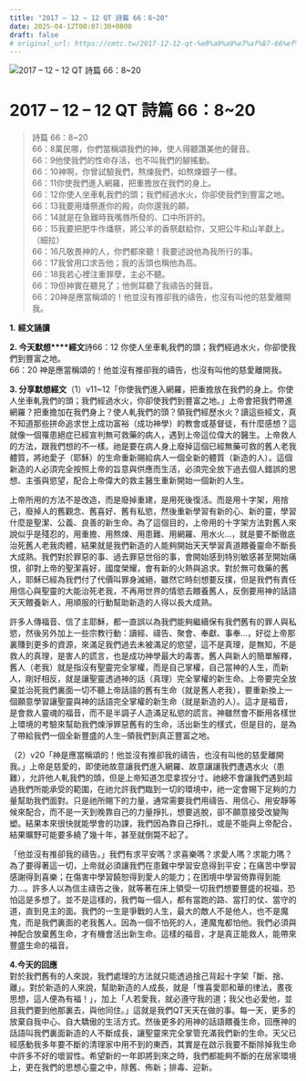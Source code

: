 ```yaml
---
title: "2017 – 12 – 12 QT 詩篇 66：8~20"
date: 2025-04-12T00:07:30+0800
draft: false
# original_url: https://cmtc.tw/2017-12-12-qt-%e8%a9%a9%e7%af%87-66%ef%bc%9a820
---
```


![2017 – 12 – 12 QT 詩篇 66：8\~20](/images/qt.jpg   "2017 – 12 – 12 QT 詩篇 66：8\~20")

# 2017 – 12 – 12 QT 詩篇 66：8\~20

> 詩篇 66：8\~20  
> 66：8萬民哪，你們當稱頌我們的神，使人得聽讚美他的聲音。  
> 66：9他使我們的性命存活，也不叫我們的腳搖動。  
> 66：10神啊，你曾試驗我們，熬煉我們，如熬煉銀子一樣。  
> 66：11你使我們進入網羅，把重擔放在我們的身上。  
> 66：12你使人坐車軋我們的頭；我們經過水火，你卻使我們到豐富之地。  
> 66：13我要用燔祭進你的殿，向你還我的願，  
> 66：14就是在急難時我嘴唇所發的、口中所許的。  
> 66：15我要把肥牛作燔祭，將公羊的香祭獻給你，又把公牛和山羊獻上。（細拉）  
> 66：16凡敬畏神的人，你們都來聽！我要述說他為我所行的事。  
> 66：17我曾用口求告他；我的舌頭也稱他為高。  
> 66：18我若心裡注重罪孽，主必不聽。  
> 66：19但神實在聽見了；他側耳聽了我禱告的聲音。  
> 66：20神是應當稱頌的！他並沒有推卻我的禱告，也沒有叫他的慈愛離開我。

**1.** **經文誦讀**

**2. 今天默想****經文**詩66：12 你使人坐車軋我們的頭；我們經過水火，你卻使我們到豐富之地。  
66：20 神是應當稱頌的！他並沒有推卻我的禱告，也沒有叫他的慈愛離開我。

**3. 分享默想經文**（1）v11\~12「你使我們進入網羅，把重擔放在我們的身上。你使人坐車軋我們的頭；我們經過水火，你卻使我們到豐富之地。」上帝會把我們帶進網羅？把重擔加在我們身上？使人軋我們的頭？領我們經歷水火？讀這些經文，真不知道那些拼命追求世上成功富裕（成功神學）的教會或基督徒，有什麼感想？這就像一個罹患絕症已經宣判無可救藥的病人，遇到上帝這位偉大的醫生。上帝救人的方法，跟我們想的不一樣。祂是要在病人身上廢掉這個已經無藥可救的舊人老我體質，將祂愛子（耶穌）的生命重新賜給病人一個全新的體質（新造的人）。這個新造的人必須完全按照上帝的旨意與供應而生活，必須完全放下過去個人錯誤的思想、主張與慾望，配合上帝偉大的救主醫生重新開始一個新的人生。

上帝所用的方法不是改造，而是廢掉重建，是用死後復活。而是用十字架，用捨己，廢掉人的舊觀念、舊喜好、舊有私慾，然後重新學習有新的心、新的靈，學習什麼是聖潔、公義、良善的新生命。為了這個目的，上帝用的十字架方法對舊人來說似乎是殘忍的，用重擔、用熬煉、用患難、用網羅、用水火…，就是要不斷徹底治死舊人老我肉體，結果就是我們新造的人能夠開始天天學習真道餵養靈命不斷長大成熟。我們對於罪惡的事、過去罪惡世俗的事，會開始感到特別敏感甚至開始痛恨，卻對上帝的聖潔喜好，國度榮耀，會有新的火熱與追求。對於無可救藥的舊人，耶穌已經為我們付了代價叫罪身滅絕，雖然它時刻想要反撲，但是我們有責任用信心與聖靈的大能治死老我，不再用世界的情慾去餵養舊人，反倒要用神的話語天天餵養新人，用順服的行動幫助新造的人得以長大成熟。

許多人傳福音、信了主耶穌，都一直誤以為我們能夠繼續保有我們舊有的罪人與私慾，然後另外加上一些宗教行動：讀經、禱告、聚會、奉獻、事奉…，好從上帝那裏賺到更多的資源，來滿足我們過去未被滿足的慾望，這不是真理，是無知，不是救人的真理，是害人的謊言，也是成功神學最大的毒害。舊人與新人的簡單解釋，舊人（老我）就是指沒有聖靈完全掌權，而是自己掌權，自己當神的人生，而新人，剛好相反，就是讓聖靈透過神的話（真理）完全掌權的新生命。上帝要完全放棄並治死我們裏面一切不聽上帝話語的舊有生命（就是舊人老我），要重新換上一個願意學習讓聖靈與神的話語完全掌權的新生命（就是新造的人）。這才是福音，是會救人靈魂的福音，而不是半調子人造滿足私慾的謊言。神雖然會不斷用各樣世上環境的考驗來幫助我們煉淨罪惡舊有的生命，活出新生的樣式，但是目的，是為了帶給我們一個全新豐盛的人生─領我們到真正豐富之地。

（2）v20「神是應當稱頌的！他並沒有推卻我的禱告，也沒有叫他的慈愛離開我。」上帝是慈愛的，即使祂故意讓我們進入網羅、故意讓讓我們遭遇水火（患難），允許他人軋我們的頭，但是上帝知道怎麼拿捏分寸。祂總不會讓我們遇到超過我們所能承受的範圍，在祂允許我們臨到一切的環境中，祂一定會賜下足夠的力量幫助我們面對。只是祂所賜下的力量，通常需要我們用禱告、用信心、用安靜等候來配合，而不是一天到晚靠自己的力量掙扎，想要逃脫，卻不願意接受改變陶塑。結果本來很快就能學會的功課，我們因為靠自己掙扎，或是不能與上帝配合，結果曠野可能要多繞了幾十年，甚至就倒斃不起了。

「他並沒有推卻我的禱告。」我們有求平安嗎？求喜樂嗎？求愛人嗎？求能力嗎？為了要得著這一切，上帝就必須讓我們在患難中學習安息得到平安；在痛苦中學習感謝得到喜樂；在傷害中學習饒恕得到愛人的能力；在困境中學習倚靠得到能力…。許多人以為信主禱告之後，就等著在床上領受一切我們想要豐盛的祝福，恐怕這是多想了。並不是這樣的，我們每一個人，都有當跑的路、當打的仗、當守的道，直到見主的面。我們的一生是爭戰的人生，最大的敵人不是他人，也不是魔鬼，而是我們裏面的老我舊人。因為一個不怕死的人，連魔鬼都怕他。我們必須與神配合放棄舊生命，才有機會活出新生命。這樣的福音，才是真正能救人，能帶來豐盛生命的福音。

**4.今天的回應**  
對於我們舊有的人來說，我們處理的方法就只能透過捨己背起十字架「斷、捨、離」。對於新造的人來說，幫助新造的人成長，就是「惟喜愛耶和華的律法，晝夜思想，這人便為有福！」，加上「人若愛我，就必遵守我的道；我父也必愛他，並且我們要到他那裏去，與他同住。」這就是我們QT天天在做的事。每一天，更多的放棄自我中心、自大驕傲的生活方式。然後更多的用神的話語餵養生命，回應神的話語叫我們裏面新造的人不斷成長，讓聖靈來完全掌管充滿我們新的生命。天父已經感動我多年要不斷的清理家中用不到的東西，其實是在啟示我要不斷除掉我生命中許多不好的壞習性。希望新的一年即將到來之時，我們都能夠不斷的在居家環境上，更在我們的思想心靈之中，除舊、佈新；排毒、迎新。